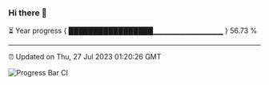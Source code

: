 ### Hi there 👋

⏳ Year progress { █████████████████▁▁▁▁▁▁▁▁▁▁▁▁▁ } 56.73 %

---

⏰ Updated on Thu, 27 Jul 2023 01:20:26 GMT

![Progress Bar CI](https://github.com/ZhaoGui/ZhaoGui/workflows/Progress%20Bar%20CI/badge.svg)
